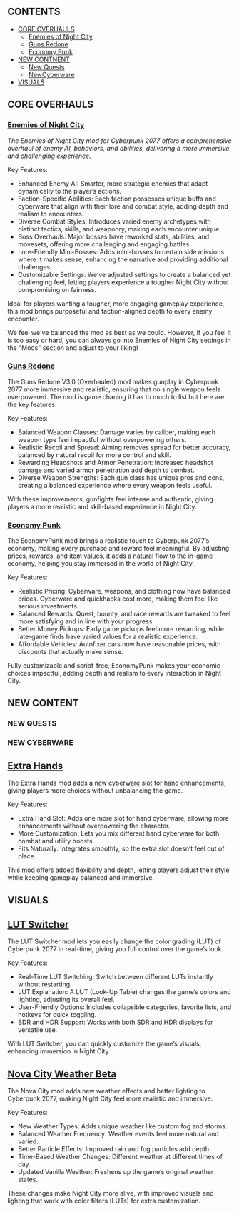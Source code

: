 


## CONTENTS
- [CORE OVERHAULS](#core-overhauls)
  - [Enemies of Night City](#enemies-of-night-city)
  - [Guns Redone](#guns-redone)
  - [Economy Punk](#economy-punk)
- [NEW CONTNENT](#new-contents)
  - [New Quests](#new-quests)
  - [NewCyberware](#installing-wabbajack)
- [VISUALS](#visuals)


## CORE OVERHAULS

### [Enemies of Night City](https://www.nexusmods.com/cyberpunk2077/mods/8467)

*The Enemies of Night City mod for Cyberpunk 2077 offers a comprehensive overhaul of enemy AI, behaviors, and abilities, delivering a more immersive and challenging experience.*<br>

Key Features: <br>

*	Enhanced Enemy AI: Smarter, more strategic enemies that adapt dynamically to the player’s actions.<br>
*	Faction-Specific Abilities: Each faction possesses unique buffs and cyberware that align with their lore and combat style, adding depth and realism to encounters.<br>
*	Diverse Combat Styles: Introduces varied enemy archetypes with distinct tactics, skills, and weaponry, making each encounter unique.<br>
*	Boss Overhauls: Major bosses have reworked stats, abilities, and movesets, offering more challenging and engaging battles.<br>
*	Lore-Friendly Mini-Bosses: Adds mini-bosses to certain side missions where it makes sense, enhancing the narrative and providing additional challenges<br>
*	Customizable Settings: We’ve adjusted settings to create a balanced yet challenging feel, letting players experience a tougher Night City without compromising on fairness.<br>

Ideal for players wanting a tougher, more engaging gameplay experience, this mod brings purposeful and faction-aligned depth to every enemy encounter.<br>

We feel we've balanced the mod as best as we could. However, if you feel it is too easy or hard, you can always go into Enemies of Night City settings in the "Mods" section and adjust to your liking!


### [Guns Redone](https://www.nexusmods.com/cyberpunk2077/mods/12704)

The Guns Redone V3.0 (Overhauled) mod makes gunplay in Cyberpunk 2077 more immersive and realistic, ensuring that no single weapon feels overpowered. The mod is game chaning it has to much to list
but here are the key features. <br>

Key Features: <br>


* Balanced Weapon Classes: Damage varies by caliber, making each weapon type feel impactful without overpowering others.
* Realistic Recoil and Spread: Aiming removes spread for better accuracy, balanced by natural recoil for more control and skill.
* Rewarding Headshots and Armor Penetration: Increased headshot damage and varied armor penetration add depth to combat.
* Diverse Weapon Strengths: Each gun class has unique pros and cons, creating a balanced experience where every weapon feels useful.

With these improvements, gunfights feel intense and authentic, giving players a more realistic and skill-based experience in Night City.

### [Economy Punk](https://www.nexusmods.com/cyberpunk2077/mods/16952)

The EconomyPunk mod brings a realistic touch to Cyberpunk 2077’s economy, making every purchase and reward feel meaningful. By adjusting prices, rewards, and item values, it adds a natural flow to the in-game economy, helping you stay immersed in the world of Night City.

Key Features: <br>

* Realistic Pricing: Cyberware, weapons, and clothing now have balanced prices. Cyberware and quickhacks cost more, making them feel like serious investments.
* Balanced Rewards: Quest, bounty, and race rewards are tweaked to feel more satisfying and in line with your progress.
* Better Money Pickups: Early game pickups feel more rewarding, while late-game finds have varied values for a realistic experience.
* Affordable Vehicles: Autofixer cars now have reasonable prices, with discounts that actually make sense.

Fully customizable and script-free, EconomyPunk makes your economic choices impactful, adding depth and realism to every interaction in Night City.


## NEW CONTENT

### NEW QUESTS

### NEW CYBERWARE

## [Extra Hands](https://www.nexusmods.com/cyberpunk2077/mods/12325)
      
The Extra Hands mod adds a new cyberware slot for hand enhancements, giving players more choices without unbalancing the game. <br>

Key Features: <br>

* Extra Hand Slot: Adds one more slot for hand cyberware, allowing more enhancements without overpowering the character.
* More Customization: Lets you mix different hand cyberware for both combat and utility boosts.
* Fits Naturally: Integrates smoothly, so the extra slot doesn’t feel out of place.

This mod offers added flexibility and depth, letting players adjust their style while keeping gameplay balanced and immersive.


## VISUALS

## [LUT Switcher](https://www.nexusmods.com/cyberpunk2077/mods/16310)

The LUT Switcher mod lets you easily change the color grading (LUT) of Cyberpunk 2077 in real-time, giving you full control over the game’s look. <br>

Key Features: <br>

* Real-Time LUT Switching: Switch between different LUTs instantly without restarting.
* LUT Explanation: A LUT (Look-Up Table) changes the game’s colors and lighting, adjusting its overall feel.
* User-Friendly Options: Includes collapsible categories, favorite lists, and hotkeys for quick toggling.
* SDR and HDR Support: Works with both SDR and HDR displays for versatile use.

With LUT Switcher, you can quickly customize the game’s visuals, enhancing immersion in Night City

## [Nova City Weather Beta](https://www.nexusmods.com/cyberpunk2077/mods/16310)

The Nova City mod adds new weather effects and better lighting to Cyberpunk 2077, making Night City feel more realistic and immersive. <br>

Key Features: <br>

* New Weather Types: Adds unique weather like custom fog and storms.
* Balanced Weather Frequency: Weather events feel more natural and varied.
* Better Particle Effects: Improved rain and fog particles add depth.
* Time-Based Weather Changes: Different weather at different times of day.
* Updated Vanilla Weather: Freshens up the game’s original weather states.
  
These changes make Night City more alive, with improved visuals and lighting that work with color filters (LUTs) for extra customization.


